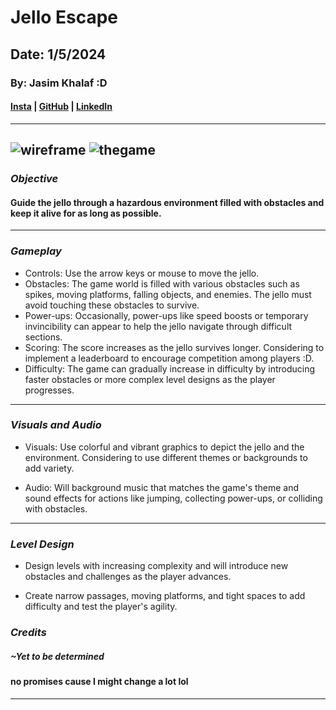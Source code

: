 # Jello Escape

## Date: 1/5/2024

### By: Jasim Khalaf :D

#### [Insta](https://www.instagram.com/je11ooking/?hl=en) | [GitHub](https://github.com/Jellooking) | [LinkedIn](https://www.linkedin.com/in/jasim-khalaf-516b30302/)

---
![wireframe](https://media.discordapp.net/attachments/1231570964958023720/1235472464671281183/Project_20240502090536.png?ex=66347ee5&is=66332d65&hm=eae29ed1a8b6284b55cf0b7b82ca43b7949866fec8a0b8006ce7f79aded84383&=&format=webp&quality=lossless&width=645&height=394)
![thegame](https://media.discordapp.net/attachments/1231570964958023720/1235472465241571338/Project_20240502090541.png?ex=66347ee5&is=66332d65&hm=b9feeb8b80c4ec08e8e2d1253434f743de0134dc2d0d7f2562e3126239078d4b&=&format=webp&quality=lossless&width=645&height=394)
---

### **_Objective_**

####  Guide the jello through a hazardous environment filled with obstacles and keep it alive for as long as possible.
---

### **_Gameplay_**

- Controls: Use the arrow keys or mouse to move the jello.
- Obstacles: The game world is filled with various obstacles such as spikes, moving platforms, falling objects, and enemies. The jello must avoid touching these obstacles to survive.
 - Power-ups: Occasionally, power-ups like speed boosts or temporary invincibility can appear to help the jello navigate through difficult sections.
 - Scoring: The score increases as the jello survives longer. Considering to implement a leaderboard to encourage competition among players :D.
- Difficulty: The game can gradually increase in difficulty by introducing faster obstacles or more complex level designs as the player progresses.


---

### **_Visuals and Audio_**

- Visuals: Use colorful and vibrant graphics to depict the jello and the environment. Considering to use different themes or backgrounds to add variety.

- Audio: Will background music that matches the game's theme and sound effects for actions like jumping, collecting power-ups, or colliding with obstacles.

---

### **_Level Design_**

- Design levels with increasing complexity and will introduce new obstacles and challenges as the player advances.

- Create narrow passages, moving platforms, and tight spaces to add difficulty and test the player's agility.

### **_Credits_**

##### ~Yet to be determined
#### no promises cause I might change a lot lol

---

